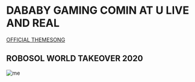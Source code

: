 
# DABABY GAMING COMIN AT U LIVE AND REAL

[OFFICIAL THEMESONG](https://www.youtube.com/watch?v=mwwKgjvKde8)

## ROBOSOL WORLD TAKEOVER 2020
![me](https://cdn.discordapp.com/attachments/519420693956395008/670404598468706304/55db549e1d00002f00145aca.png)
